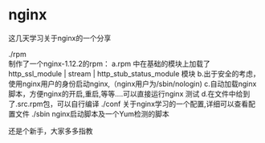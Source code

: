 # nginx
这几天学习关于nginx的一个分享

./rpm  
制作了一个nginx-1.12.2的rpm：
  a.rpm 中在基础的模块上加载了http_ssl_module | stream | http_stub_status_module 模块
  b.出于安全的考虑，使用nginx用户的身份启动nginx,（nginx用户为/sbin/nologin)
  c.自动加载nginx脚本，方便nginx的开启,重启,等等....可以直接运行nginx 测试
  d.在文件中给到了.src.rpm包，可以自行编译
./conf
关于nginx学习的一个配置,详细可以查看配置文件
./sbin
nginx启动脚本及一个Yum检测的脚本

还是个新手，大家多多指教
